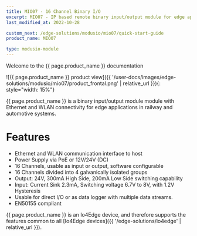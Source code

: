 ```yaml
---
title: MIO07 - 16 Channel Binary I/O
excerpt: MIO07 - IP based remote binary input/output module for edge applications in railway and automotive systems
last_modified_at: 2022-10-28

custom_next: /edge-solutions/modusio/mio07/quick-start-guide
product_name: MIO07

type: modusio-module
---
```


Welcome to the {{ page.product_name }} documentation

![{{ page.product_name }} product view]({{ '/user-docs/images/edge-solutions/modusio/mio07/product_frontal.png' | relative_url }}){: style="width: 15%"}


{{ page.product_name }} is a binary input/output module module with Ethernet and WLAN connectivity for edge applications in railway and automotive systems.

# Features

* Ethernet and WLAN communication interface to host
* Power Supply via PoE or 12V/24V (DC)
* 16 Channels, usable as input or output, software configurable
* 16 Channels divided into 4 galvanically isolated groups
* Output: 24V, 300mA High Side, 200mA Low Side switching capability
* Input: Current Sink 2.3mA, Switching voltage 6.7V to 8V, with 1.2V Hysteresis
* Usable for direct I/O or as data logger with multiple data streams.
* EN50155 compliant

{{ page.product_name }} is an Io4Edge device, and therefore supports the features common to all [Io4Edge devices]({{ '/edge-solutions/io4edge' | relative_url }}).
